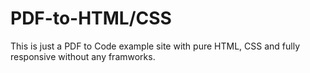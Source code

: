 # PDF-to-HTML/CSS
 This is just a PDF to Code example site with pure HTML, CSS and fully responsive without any framworks.
